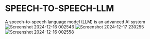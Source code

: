 # SPEECH-TO-SPEECH-LLM
A speech-to-speech language model (LLM) is an advanced AI system
![Screenshot 2024-12-16 002546](https://github.com/user-attachments/assets/ca1e7fff-546b-4d7c-a655-b4c8d39e9895)
![Screenshot 2024-12-17 230255](https://github.com/user-attachments/assets/21c65b6e-3366-4471-afc1-15e29be030c8)
![Screenshot 2024-12-16 002558](https://github.com/user-attachments/assets/141fc7af-f80b-453e-9755-0d088f00959d)
